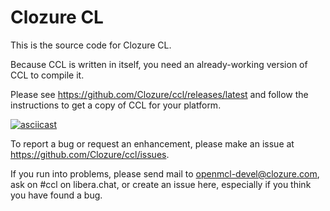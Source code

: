 # Clozure CL

This is the source code for Clozure CL.

Because CCL is written in itself, you need an already-working version
of CCL to compile it.

Please see https://github.com/Clozure/ccl/releases/latest and follow
the instructions to get a copy of CCL for your platform.

[![asciicast](https://asciinema.org/a/0JnWPF1MiKm6zVPL7X0cyZYLl.svg)](https://asciinema.org/a/0JnWPF1MiKm6zVPL7X0cyZYLl)

To report a bug or request an enhancement, please make an issue at
https://github.com/Clozure/ccl/issues.

If you run into problems, please send mail to
openmcl-devel@clozure.com, ask on #ccl on libera.chat, or create an
issue here, especially if you think you have found a bug.
